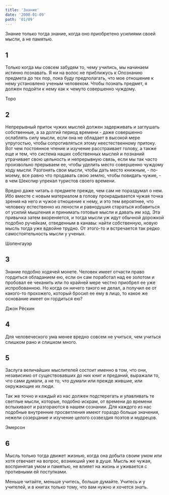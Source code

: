 ```yaml
---
title: 'Знание'
date: '2000-01-09'
path: '01/09'
---
```


Знание только тогда знание, когда оно приобретено усилиями своей мысли, а не памятью.
<!-- {.intro} -->

## 1
Только когда мы совсем забудем то, чему учились, мы начинаем истинно познавать. Я ни на волос не приближусь к Опознанию предмета до тех пор, пока буду предполагать, что мое отношение к нему установлено ученым человеком. Чтобы познать предмет, я должен подойти к нему как к чемуто совершенно чуждому.

Торо
<!-- {.source} -->

## 2

Непрерывный приток чужих мыслей должен задерживать и заглушать собственные, а за долгий период времени - даже совершенно ослаблять силу мысли, если она не обладает в высокой мере упругостью, чтобы сопротивляться этому неестественному притоку. Вот чем постоянное чтение и изучение расстраивает голову, а также еще и тем, что система наших собственных мыслей и познаний утрачивает свою цельность и непрерывную связь, если мы так часто произвольно прерываем ее, чтобы уделить место совершенно чуждому ходу мысли. Разгонять свои мысли, чтобы дать место книжным, - по-моему, все равно что продавать свою землю, чтобы повидать чужие, - в чем Шекспир упрекал туристов своего времени.

Вредно даже читать о предмете прежде, чем сам не пораздумал о нем. Ибо вместе с новым материалом в голову прокрадывается чужая точка зрения на него и чужое отношение к нему, и это тем вероятнее, что человеку естественно из лености и равнодушия стараться избавиться от усилий мышления и принимать готовые мысли и давать им ход. Эта привычка затем вкореняется, и тогда мысли уж идут обычной дорожкой подобно ручейкам, отведенным в канавы: найти собственную, новую мысль тогда уже вдвойне трудно. От этого-то и встречается так редко самостоятельность мысли у ученых.

Шопенгауэр
<!-- {.source} -->

## 3

Знание подобно ходячей монете. Человек имеет отчасти право гордиться обладанием ею, если он сам поработал над ее золотом и пробовал ее чеканить или по крайней мере честно приобрел ее уже испробованною. Но когда он ничего такого не делал, а получил ее от какого-то прохожего, который бросил ее ему в лицо, то какое же основание имеет он гордиться ею?

Джон Рёскин
<!-- {.source} -->

## 4

Для человеческого ума менее вредно совсем не учиться, чем учиться слишком рано и слишком много.

## 5

Заслуга величайших мыслителей состоит именно в том, что они, независимо от существовавших до них книг и преданий, выражали то, что сами думали, а не то, что думали или прежде жившие, или окружающие их люди.

Так же точно и каждый из нас должен подстерегать и улавливать те светлые мысли, которые, подобно искрам, от времени до времени вспыхивают и разгораются в нашем сознании. Для каждого из нас подобные внутренние просветления имеют гораздо больше значения, нежели созерцание и изучение целого созвездия поэтов и мудрецов.

Эмерсон
<!-- {.source} -->

## 6

Мысль только тогда движет жизнью, когда она добыта своим умом или хотя отвечает на вопрос, возникший уже в душе. Мысль же чужая, воспринятая умом и памятью, не влияет на жизнь и уживается с противными ей поступками.

Меньше читайте, меньше учитесь, больше думайте. Учитесь и у учителей, и в книгах только тому, что вам нужно и хочется знать.
<!-- {.conclusion} -->
